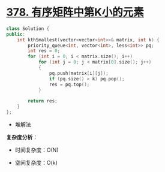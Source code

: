 # [378. 有序矩阵中第K小的元素](https://leetcode-cn.com/problems/kth-smallest-element-in-a-sorted-matrix/)

```cpp
class Solution {
public:
    int kthSmallest(vector<vector<int>>& matrix, int k) {
        priority_queue<int, vector<int>, less<int>> pq;
        int res = 0;
        for (int i = 0; i < matrix.size(); i++)
            for (int j = 0; j < matrix[0].size(); j++)
            {
                pq.push(matrix[i][j]);
                if (pq.size() > k) pq.pop();
                res = pq.top();
            }
            
        return res;
    }
};
```

- 堆解法

**复杂度分析**： 

- 时间复杂度：O(N)

- 空间复杂度：O(k) 



